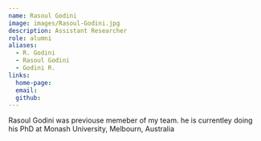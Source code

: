 ```yaml
---
name: Rasoul Godini
image: images/Rasoul-Godini.jpg
description: Assistant Researcher
role: alumni
aliases:
  - R. Godini
  - Rasoul Godini
  - Godini R.
links:
  home-page: 
  email: 
  github: 
---
```


Rasoul Godini was previouse memeber of my team. he is currentley doing his PhD at Monash University, Melbourn, Australia
